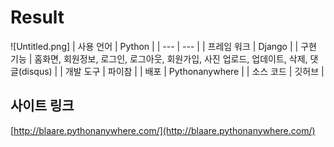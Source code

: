 # Result


![Untitled.png]
| 사용 언어 | Python |
| --- | --- |
| 프레임 워크 | Django |
| 구현 기능 | 홈화면, 회원정보, 로그인, 로그아웃, 회원가입, 사진 업로드, 업데이트, 삭제, 댓글(disqus) |
| 개발 도구 | 파이참 |
| 배포 | Pythonanywhere |
| 소스 코드 | 깃허브 |

## 사이트 링크

[http://blaare.pythonanywhere.com/](http://blaare.pythonanywhere.com/)
